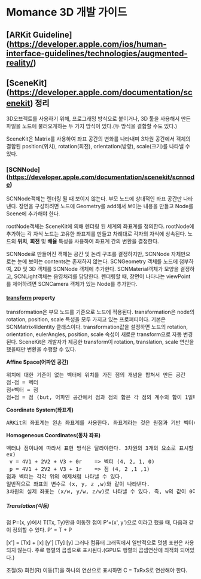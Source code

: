# Momance 3D 개발 가이드

## [ARKit Guideline] (https://developer.apple.com/ios/human-interface-guidelines/technologies/augmented-reality/)

## [SceneKit] (https://developer.apple.com/documentation/scenekit) 정리
3D오브젝트를 사용하기 위해, 프로그래밍 방식으로 붙이거나, 3D 툴을 사용해서 만든 파일을 노드에 불러오게하는 두 가지 방식이 있다.(두 방식을 결합할 수도 있다.)

SceneKit은 Matrix를 사용하여 좌표 공간의 변화를 나타내며 3차원 공간에서 객체의 결합된 position(위치), rotation(회전), orientation(방향), scale(크기)를 나타낼 수 있다.

### [SCNNode] (https://developer.apple.com/documentation/scenekit/scnnode)
SCNNode객체는 렌더링 될 때 보이지 않는다. 부모 노드에 상대적인 좌표 공간만 나타낸다. 장면을 구성하려면 노드에 Geometry를 add해서 보이는 내용을 만들고 Node를 Scene에 추가해야 한다.

rootNode객체는 SceneKit에 의해 렌더링 된 세계의 좌표계를 정의한다. rootNode에 추가하는 각 자식 노드는 고유한 좌표계를 만들고 차례대로 각자의 자식에 상속된다. 노드의 __위치__, __회전__ 및 __배율__ 특성을 사용하여 좌표계 간의 변환을 결정한다.

SCNNode로 만들어진 객체는 공간 및 논리 구조를 결정하지만, SCNNode 자체만으로는 눈에 보이는 contents는 존재하지 않는다. SCNGeometry 객체를 노드에 첨부하여, 2D 및 3D 객체를 SCNNode 객체에 추가한다. SCNMaterial객체가 모양을 결정하고, SCNLight객체는 음영처리를 담당한다. 렌더링할 때, 장면이 나타나는 viewPoint를 제어하려면 SCNCamera 객체가 있는 Node를 추가한다.

#### [transform](https://developer.apple.com/documentation/scenekit/scnnode/1407964-transform) property
transformation은 부모 노드를 기준으로 노드에 적용된다. transformation은 node의 rotation, position, scale 특성을 모두 가지고 있는 프로퍼티이다. 기본은 SCNMatrix4Identity 클래스이다.
transformation값을 설정하면 노드의 rotation, orientation, eulerAngles, position, scale 속성이 새로운 transform으로 자동 변경된다. SceneKit은 개발자가 제공한 transform이 rotation, translation, scale 연산을 했을때만 변환을 수행할 수 있다.

**Affine Space(어파인 공간)**
<pre>
위치에 대한 기준이 없는 벡터에 위치를 가진 점의 개념을 합쳐서 만든 공간
점-점 = 벡터
점+벡터 = 점
점+점 = 점 (but, 어파인 공간에서 점과 점의 합은 각 점의 계수의 합이 1일때만 허용된다. == Affine Sum)
</pre>

**Coordinate System(좌표계)**
<pre>
ARKit의 좌표계는 왼손 좌표계를 사용한다. 좌표계라는 것은 원점과 기반 벡터(다른 벡터를 스칼라 곱으로 나타낼 수 있는 단위 벡터)로  구성되는 프레임이다.
</pre>

**Homogeneous Coordinates(동차 좌표)**
<pre>
벡터냐 점이냐에 따라서 표현 방식은 달라야한다. 3차원의 3개의 요소로 표시할 것이 아니라 차원을 하나 올려서 4개의 요소로 표현하는 것이 동차 좌표이다.
ex)
 v = 4V1 + 2V2 + V3 + 0r    => 벡터 (4, 2, 1, 0)
 p = 4V1 + 2V2 + V3 + 1r    => 점 (4, 2 ,1 ,1)
점과 벡터는 각각 위의 예제처럼 나타낼 수 있다.
일반적으로 좌표의 변수로 (x, y, z ,w)와 같이 나타낸다.
3차원의 실제 좌표는 (x/w, y/w, z/w)로 나타낼 수 있다. 즉, w의 값이 0이냐 1이냐에 따라 점이냐 벡터냐로 나눌 수 있다.
</pre>

##### Translation(이동)
점 P=(x, y)에서 T(Tx, Ty)만큼 이동한 점이 P'=(x', y')으로 이라고 했을 때, 다음과 같이 정의할 수 있다.
  P' = T + P 

  [x'] = [Tx] + [x]
  [y']   [Ty]   [y]
그러나 컴퓨터 그래픽에서 일반적으로 덧셈 표현은 사용되지 않는다. 주로 행렬의 곱셈으로 표시된다.(GPU도 행렬의 곱셈연산에 최적화 되어있다.)




조절(S) 회전(R) 이동(T)을 하나의 연산으로 표시하면
C = TxRxS로 연산해야 한다.






